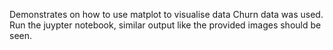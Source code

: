 Demonstrates on how to use matplot to visualise data
Churn data was used.
Run the juypter notebook, similar output like the provided images should be seen.
